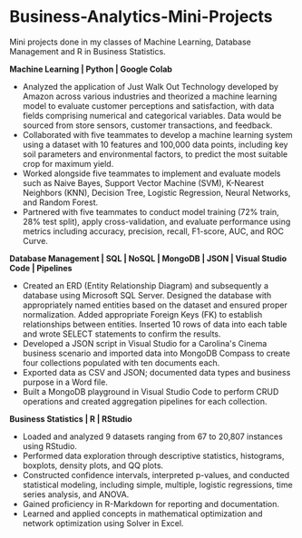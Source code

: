# Business-Analytics-Mini-Projects
Mini projects done in my classes of Machine Learning, Database Management and R in Business Statistics.

**Machine Learning | Python | Google Colab**                                                                                             

- Analyzed the application of Just Walk Out Technology developed by Amazon across various industries and theorized a machine learning model to evaluate customer perceptions and satisfaction, with data fields comprising numerical and categorical variables. Data would be sourced from store sensors, customer transactions, and feedback.
- Collaborated with five teammates to develop a machine learning system using a dataset with 10 features and 100,000 data points, including key soil parameters and environmental factors, to predict the most suitable crop for maximum yield.
- Worked alongside five teammates to implement and evaluate models such as Naive Bayes, Support Vector Machine (SVM), K-Nearest Neighbors (KNN), Decision Tree, Logistic Regression, Neural Networks, and Random Forest.
- Partnered with five teammates to conduct model training (72% train, 28% test split), apply cross-validation, and evaluate performance using metrics including accuracy, precision, recall, F1-score, AUC, and ROC Curve.

**Database Management | SQL | NoSQL | MongoDB | JSON | Visual Studio Code | Pipelines**                                                                          

- Created an ERD (Entity Relationship Diagram) and subsequently a database using Microsoft SQL Server. Designed the database with appropriately named entities based on the dataset and ensured proper normalization. Added appropriate Foreign Keys (FK) to establish relationships between entities. Inserted 10 rows of data into each table and wrote SELECT statements to confirm the results.
- Developed a JSON script in Visual Studio for a Carolina's Cinema business scenario and imported data into MongoDB Compass to create four collections populated with ten documents each.
- Exported data as CSV and JSON; documented data types and business purpose in a Word file.
- Built a MongoDB playground in Visual Studio Code to perform CRUD operations and created aggregation pipelines for each collection.

 **Business Statistics | R | RStudio**                                                                                                                      

- Loaded and analyzed 9 datasets ranging from 67 to 20,807 instances using RStudio.
- Performed data exploration through descriptive statistics, histograms, boxplots, density plots, and QQ plots.
- Constructed confidence intervals, interpreted p-values, and conducted statistical modeling, including simple, multiple, logistic regressions, time series analysis, and ANOVA.
- Gained proficiency in R-Markdown for reporting and documentation.
- Learned and applied concepts in mathematical optimization and network optimization using Solver in Excel.

